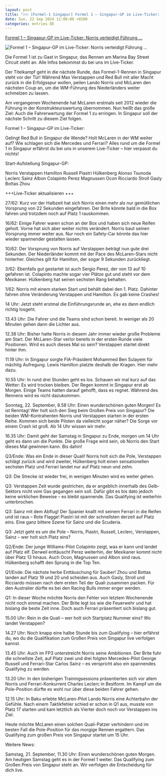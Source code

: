 ```yaml
---
layout: post
title: "🔥🔥 [Formel-1 Singapur] Formel 1 – Singapur-GP im Live-Ticker: Norris verteidigt Führung ..."
date: Sun, 22 Sep 2024 11:00:00 +0200
categories: entries DE
---
```

[Formel 1 – Singapur-GP im Live-Ticker: Norris verteidigt Führung ...](https://www.derwesten.de/sport/sportmix/formel-1-f1-live-singapur-rennen-id301145092.html)

![Formel 1 – Singapur-GP im Live-Ticker: Norris verteidigt Führung ...](https://www.derwesten.de/wp-content/uploads/sites/8/2024/09/imago1050559910h-e1726913864832.jpg)

Die Formel 1 ist zu Gast in Singapur, das Rennen am Marina Bay Street Circuit steht an. Alle Infos bekommst du bei uns im Live-Ticker.

Der Titelkampf geht in die nächste Runde, das Formel-1-Rennen in Singapur steht vor der Tür! Während Max Verstappen und Red Bull mit aller Macht zurück in die Erfolgsspur wollen, peilen Lando Norris und McLaren den nächsten Coup an, um die WM-Führung des Niederländers weiter schmelzen zu lassen.

Am vergangenen Wochenende hat McLaren erstmals seit 2012 wieder die Führung in der Konstrukteurswertung übernommen. Nun heißt das große Ziel: Auch die Fahrerwertung der Formel 1 zu erringen. In Singapur soll der nächste Schritt zu diesem Ziel folgen.

Formel 1 – Singapur-GP im Live-Ticker:

Gelingt Red Bull in Singapur die Wende? Holt McLaren in der WM weiter auf? Wie schlagen sich die Mercedes und Ferrari? Alles rund um die Formel 1 in Singapur erfährst du bei uns in unserem Live-Ticker – hier verpasst du nichts!

Start-Aufstellung Singapur-GP:

Norris Verstappen Hamilton Russell Piastri Hülkenberg Alonso Tsunoda Leclerc Sainz Albon Colapinto Perez Magnussen Ocon Ricciardo Stroll Gasly Bottas Zhou

+++Live-Ticker aktualisieren +++

27/62: Kurz vor der Halbzeit hat sich Norris einen mehr als nur gemütlichen Vorsprung von 22 Sekunden eingefahren. Der Brite könnte bald in die Box fahren und trotzdem noch auf Platz 1 rauskommen.

16/62: Einige Fahrer waren schon an der Box und haben sich neue Reifen geholt. Vorne hat sich aber weiter nichts verändert. Norris baut seinen Vorsprung immer weiter aus. Nur noch ein Safety-Car könnte das hier wieder spannender gestalten lassen.

10/62: Der Vorsprung von Norris auf Verstappen beträgt nun gute drei Sekunden. Der Niederländer kommt mit der Pace des McLaren-Stars nicht hinterher. Gleiches gilt für Hamilton, der sogar 9 Sekunden zurückliegt.

3/62: Ebenfalls gut gestartet ist auch Sergio Perez, der von 13 auf 10 gefahren ist. Colapinto machte sogar vier Plätze gut und steht vor dem Mexikaner. Hülkenberg hat seinen sechsten Rang behalten.

1/62: Norris mit einem starken Start und behält dabei den 1. Platz. Dahinter fahren ohne Veränderung Verstappen und Hamilton. Es gab keine Crashes!

14 Uhr: Jetzt steht erstmal die Einführungsrunde an, ehe es dann endlich richtig losgeht.

13.43 Uhr: Die Fahrer und die Teams sind schon bereit. In weniger als 20 Minuten gehen dann die Lichter aus.

12.38 Uhr: Bisher hatte Norris in diesem Jahr immer wieder große Probleme am Start. Der McLaren-Star verlor bereits in der ersten Runde viele Positionen. Wird es auch dieses Mal so sein? Verstappen startet direkt hinter ihm.

11.19 Uhr: In Singapur sorgte FIA-Präsident Mohammed Ben Sulayem für mächtig Aufregung. Lewis Hamilton platzte deshalb der Kragen. Hier mehr dazu.

10.55 Uhr: In rund drei Stunden geht es los. Schauen wir mal kurz auf das Wetter: Es wird trocken bleiben. Der Regen kommt in Singapur erst ab Morgen. Einige Teams hatten darauf gehofft, dass es regnet. Während des Rennens wird es nicht dazukommen.

Sonntag, 22. September, 8.58 Uhr: Einen wunderschönen guten Morgen! Es ist Renntag! Wer holt sich den Sieg beim Großen Preis von Singapur? Die beiden WM-Kontrahenten Norris und Verstappen starten in der ersten Reihe. Kommen sich beide Piloten da vielleicht sogar näher? Die Sorge vor einem Crash ist groß. Ab 14 Uhr wissen wir mehr.

16.35 Uhr: Damit geht der Samstag in Singapur zu Ende, morgen um 14 Uhr geht es dann um die Punkte. Die große Frage wird sein, ob Norris den Start dieses Mal gewinnen kann. Bis dahin!

Q3/Ende: Was ein Ende in dieser Quali! Norris holt sich die Pole, Verstappen schlägt zurück und wird zweiter, Hülkenberg holt einen sensationellen sechsten Platz und Ferrari landet nur auf Platz neun und zehn.

Q3: Die Strecke ist wieder frei, in wenigen Minuten wird es weiter gehen.

Q3: Verstappen Zeit wurde gestrichen, da er angeblich innerhalb des Gelb-Sektors nicht vom Gas gegangen sein soll. Dafür gibt es bis dato jedoch keine wirklichen Beweise – es bleibt spannende. Das Qualifying ist weiterhin unterbrochen.

Q3: Sainz mit dem Abflug! Der Spanier knallt mit seinem Ferrari in die Reifen und ist raus – Rote Flagge! Piastri ist mit der schnellsten derzeit auf Platz eins. Eine ganz bittere Szene für Sainz und die Scuderia.

Q3: Jetzt geht es um die Pole – Norris, Piastri, Russell, Leclerc, Verstappen, Sainz – wer holt sich Platz eins?

Q2/Ende: Der junge Williams-Pilot Colapinto zeigt, was er kann und landet auf Platz elf. Derweil enttäuscht Perez weiterhin, der Mexikaner kommt nicht über Platz 13 hinaus. Auch Ocon, Magnussen und Albon sind raus. Hülkenberg schafft den Sprung in die Top Ten.

Q1/Ende: Die nächste herbe Enttäuschung für Sauber! Zhou und Bottas landen auf Platz 19 und 20 und scheiden aus. Auch Gasly, Stroll und Ricciardo müssen nach dem ersten Teil der Quali zusammen packen. Für den Australier dürfte es bei den Racing Bulls immer enger werden.

Q1: In dieser Woche möchte Norris den Fehler von letztem Wochenende nicht noch einmal machen. Der Brite legt los wie die Feuerwehr und hat bislang die beste Zeit inne. Doch auch Ferrari präsentiert sich bislang gut.

15.00 Uhr: Rein in die Quali – wer holt sich Startplatz Nummer eins? Wo landet Verstappen?

14.27 Uhr: Noch knapp eine halbe Stunde bis zum Qualifying – hier erfährst du, wo du die Qualifikation zum Großen Preis von Singapur live verfolgen kannst.

13.45 Uhr: Auch im FP3 unterstreicht Norris seine Ambitionen. Der Brite fuhr die schnellste Zeit, auf Platz zwei und drei folgten Mercedes-Pilot George Russell und Ferrari-Star Carlos Sainz – es verspricht also ein spannendes Qualifying zu werden.

13.20 Uhr: In den bisherigen Trainingsessions präsentierten sich vor allem Norris und Ferrari-Konkurrent Charles Leclerc in Bestform. Im Kampf um die Pole-Position dürfte es wohl nur über diese beiden Fahrer gehen.

12.15 Uhr: In Baku erlebte McLaren-Pilot Lando Norris eine Achterbahn der Gefühle. Nach einem Taktikfehler schied er schon in Q1 aus, musste von Platz 17 starten und kam letztlich als Vierter doch noch vor Verstappen ins Ziel.

Heute möchte McLaren einen solchen Quali-Patzer verhindern und im besten Fall die Pole-Position für das morgige Rennen ergattern. Das Qualifying zum großen Preis von Singapur startet um 15 Uhr.

Weitere News:

Samstag, 21. September, 11.30 Uhr: Einen wunderschönen guten Morgen. Am heutigen Samstag geht es in der Formel 1 weiter. Das Qualifying zum Großen Preis von Singapur steht an. Wir verfolgen die Entscheidung für dich live.

